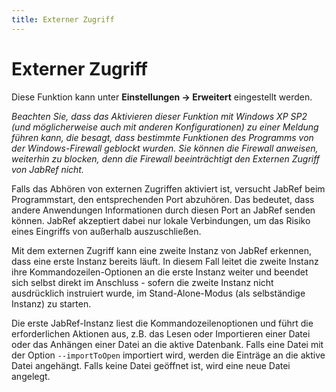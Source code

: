 ```yaml
---
title: Externer Zugriff
---
```


# Externer Zugriff

Diese Funktion kann unter **Einstellungen -&gt; Erweitert** eingestellt werden.

*Beachten Sie, dass das Aktivieren dieser Funktion mit Windows XP SP2 (und möglicherweise auch mit anderen Konfigurationen) zu einer Meldung führen kann, die besagt, dass bestimmte Funktionen des Programms von der Windows-Firewall geblockt wurden. Sie können die Firewall anweisen, weiterhin zu blocken, denn die Firewall beeinträchtigt den Externen Zugriff von JabRef nicht.*

Falls das Abhören von externen Zugriffen aktiviert ist, versucht JabRef beim Programmstart, den entsprechenden Port abzuhören. Das bedeutet, dass andere Anwendungen Informationen durch diesen Port an JabRef senden können. JabRef akzeptiert dabei nur lokale Verbindungen, um das Risiko eines Eingriffs von außerhalb auszuschließen.

Mit dem externen Zugriff kann eine zweite Instanz von JabRef erkennen, dass eine erste Instanz bereits läuft. In diesem Fall leitet die zweite Instanz ihre Kommandozeilen-Optionen an die erste Instanz weiter und beendet sich selbst direkt im Anschluss - sofern die zweite Instanz nicht ausdrücklich instruiert wurde, im Stand-Alone-Modus (als selbständige Instanz) zu starten.

Die erste JabRef-Instanz liest die Kommandozeilenoptionen und führt die erforderlichen Aktionen aus, z.B. das Lesen oder Importieren einer Datei oder das Anhängen einer Datei an die aktive Datenbank. Falls eine Datei mit der Option `--importToOpen` importiert wird, werden die Einträge an die aktive Datei angehängt. Falls keine Datei geöffnet ist, wird eine neue Datei angelegt.
